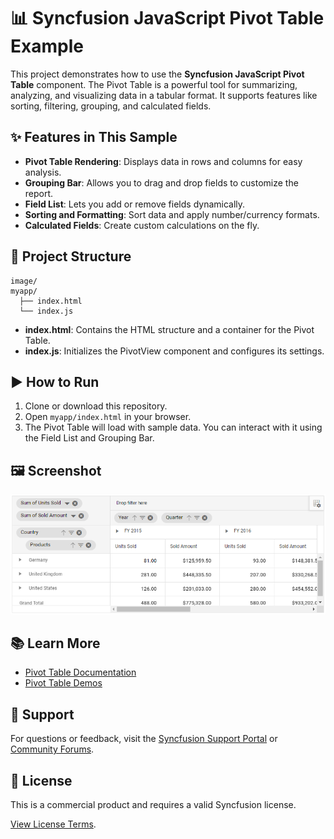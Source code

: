 # 📊 Syncfusion JavaScript Pivot Table Example

This project demonstrates how to use the **Syncfusion JavaScript Pivot Table** component. The Pivot Table is a powerful tool for summarizing, analyzing, and visualizing data in a tabular format. It supports features like sorting, filtering, grouping, and calculated fields.

## ✨ Features in This Sample
- **Pivot Table Rendering**: Displays data in rows and columns for easy analysis.
- **Grouping Bar**: Allows you to drag and drop fields to customize the report.
- **Field List**: Lets you add or remove fields dynamically.
- **Sorting and Formatting**: Sort data and apply number/currency formats.
- **Calculated Fields**: Create custom calculations on the fly.

## 📂 Project Structure
```
image/
myapp/
  ├── index.html
  └── index.js
```

- **index.html**: Contains the HTML structure and a container for the Pivot Table.
- **index.js**: Initializes the PivotView component and configures its settings.

## ▶️ How to Run
1. Clone or download this repository.
2. Open `myapp/index.html` in your browser.
3. The Pivot Table will load with sample data. You can interact with it using the Field List and Grouping Bar.

## 🖼️ Screenshot
![Pivot Table](https://github.com/SyncfusionExamples/working-with-pivot-table/blob/master/image/PivotTable.PNG)

## 📚 Learn More
- [Pivot Table Documentation](https://ej2.syncfusion.com/javascript/documentation/pivotview/getting-started)
- [Pivot Table Demos](https://ej2.syncfusion.com/javascript/demos/#/tailwind3/pivot-table/overview.html)

## 💬 Support
For questions or feedback, visit the [Syncfusion Support Portal](https://support.syncfusion.com) or [Community Forums](https://www.syncfusion.com/forums).

## 📜 License
This is a commercial product and requires a valid Syncfusion license.  

[View License Terms](https://www.syncfusion.com/license/studio/22.2.5/syncfusion_essential_studio_eula.pdf).

